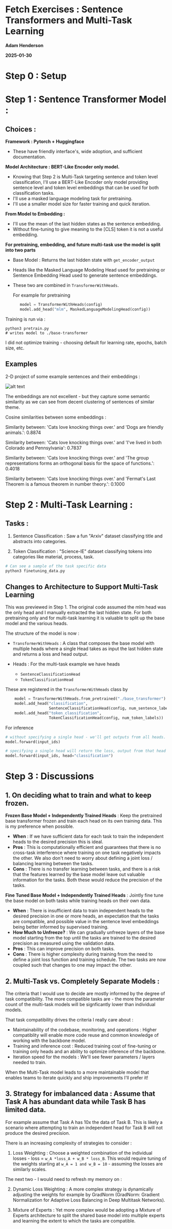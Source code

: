 # Fetch Exercises : Sentence Transformers and Multi-Task Learning

**Adam Henderson**

**2025-01-30**

# Step 0 : Setup



# Step 1 : Sentence Transformer Model : 

## Choices : 

**Framework : Pytorch + Huggingface** 
    
  * These have friendly interface's, wide adoption, and sufficient documentation.

**Model Architecture : BERT-Like Encoder only model.**

  * Knowing that Step 2 is Multi-Task targeting sentence and token level classification, I'll use a BERT-Like Encoder only model providing sentence level and token level embeddings that can be used for both classification tasks.
  * I'll use a masked language modeling task for pretraining. 
  * I'll use a smaller model size for faster training and quick iteration.

**From Model to Embedding :**

  * I'll use the mean of the last hidden states as the sentence embedding.
  * Without fine-tuning to give meaning to the [CLS] token it is not a useful embedding.

**For pretraining, embedding, and future multi-task use the model is split into two parts**

  * Base Model : Returns the last hidden state with `get_encoder_output`
  * Heads like the Masked Language Modeling Head used for pretraining or Sentence Embedding Head used to generate sentence embeddings.
  * These two are combined in `TransformerWithHeads`.

     For example for pretraining
     
     ```python
        model = TransformerWithHeads(config)
        model.add_head("mlm", MaskedLanguageModelingHead(config))
     ```

Training is run via : 
```train
python3 pretrain.py
# writes model to ./base-transformer
```

I did not optimize training - choosing default for learning rate, epochs, batch size, etc.

## Examples

2-D project of some example sentences and their embeddings : 

![alt text](image.png)

The embeddings are not excellent - but they capture some semantic similarity as we can see from 
decent clustering of sentences of similar theme.  
 
Cosine similarities between some embeddings :

Similarity between:
'Cats love knocking things over.'
and
'Dogs are friendly animals.':
0.8874

Similarity between:
'Cats love knocking things over.'
and
'I've lived in both Colorado and Pennsylvania':
0.7837

Similarity between:
'Cats love knocking things over.'
and
'The group representations forms an orthogonal basis for the space of functions.':
0.4018

Similarity between:
'Cats love knocking things over.'
and
'Fermat's Last Theorem is a famous theorem in number theory.':
0.1000

# Step 2 : Multi-Task Learning : 

## Tasks : 

1. Sentence Classification : Saw a fun "Arxiv" dataset classifying title and abstracts into categories.

2. Token Classification : "Science-IE" dataset classifying tokens into categories like material, process, task.

```python
# Can see a sample of the task specific data
python3 finetuning_data.py
```

## Changes to Architecture to Support Multi-Task Learning

This was previewed in Step 1. The original code assumed the mlm head was the only head and I manually extracted the last hidden state. 
For both pretraining only and for multi-task learning it is valuable to split up the base model and the various heads.

The structure of the model is now : 

* `TransformerWithHeads` : A class that composes the base model with multiple heads where a single Head takes as input the last hidden state and returns a loss and head output.

* Heads : For the multi-task example we have heads
  * `SentenceClassificationHead`
  * `TokenClassificationHead`

These are registered in the `TransformerWithHeads` class by
```python
    model = TransformerWithHeads.from_pretrained("./base_transformer")
    model.add_head("classification", 
                   SentenceClassificationHead(config, num_sentence_labels))
    model.add_head("token_classification", 
                   TokenClassificationHead(config, num_token_labels))
```

For inference
```python
# without specifying a single head - we'll get outputs from all heads.
model.forward(input_ids)

# specifying a single head will return the loss, output from that head
model.forward(input_ids, head="classification")
```

# Step 3 : Discussions 

## 1. On deciding what to train and what to keep frozen.

**Frozen Base Model + Independently Trained Heads** : Keep the pretrained base transformer frozen and train each head on its own training data. This is my preference when possible.

 - **When** : If we have sufficient data for each task to train the independent heads to the desired precision this is ideal.
 - **Pros** : This is computationally efficient and guarantees that there is no cross-task interference where training on one task negatively impacts the other. We also don't need to worry about defining a joint loss / balancing learning between the tasks.
 - **Cons** : There is no transfer learning between tasks, and there is a risk that the features learned by the base model leave out valuable information for the tasks. Both these would reduce the precision of the tasks.

**Fine Tuned Base Model + Independently Trained Heads** : Jointly fine tune the base model on both tasks while training heads on their own data.

  - **When** : There is insufficient data to train independent heads to the desired precision in one or more heads, an expectation that the tasks are compatible, and possible value in the sentence level embeddings being better informed by supervised training.
  - **How Much to Unfreeze?** : We can gradually unfreeze layers of the base model starting from the top until the tasks are trained to the desired precision as measured using the validation data.
  - **Pros** : This can improve precision on both tasks.
  - **Cons** : There is higher complexity during training from the need to define a joint loss function and training schedule. The two tasks are now coupled such that changes to one may impact the other.

## 2. Multi-Task vs. Completely Separate Models : 

The criteria that I would use to decide are mostly informed by the degree of task compatibility. The more compatible tasks are - the more the parameter count of the multi-task models will be signficantly lower than individual models.

That task compatibility drives the criteria I really care about : 

- Maintainability of the codebase, monitoring, and operations : Higher compatiblity will enable more code reuse and common knowledge of working with the backbone model.
- Training and inference cost : Reduced training cost of fine-tuning or training only heads and an ability to optimize inference of the backbone.
- Iteration speed for the models : We'll see fewer parameters / layers needed to train.

When the Multi-Task model leads to a more maintainable model that enables teams to iterate quickly and ship improvements I'll prefer it!

## 3. Strategy for imbalanced data : Assume that Task A has abundant data while Task B has limited data.

For example assume that Task A has 10x the data of Task B. This is likely a scenario where attempting to train an independent head for Task B will not produce the desired precision.

There is an increasing complexity of strategies to consider : 

1. Loss Weighting : Choose a weighted combination of the individual losses - loss = `w_A *loss_A + w_B * loss_B`. This would require tuning of the weights starting at `w_A = 1 and w_B = 10` - assuming the losses are similarly scales.

The next two - I would need to refresh my memory on :

2. Dynamic Loss Weighting : A more complex strategy is dynamically adjusting the weights for example by GradNorm (GradNorm: Gradient Normalization for Adaptive
Loss Balancing in Deep Multitask Networks).

3. Mixture of Experts : Yet more complex would be adopting a Mixture of Experts architecture to split the shared base model into multiple experts and learning the extent to which the tasks are compatible. 